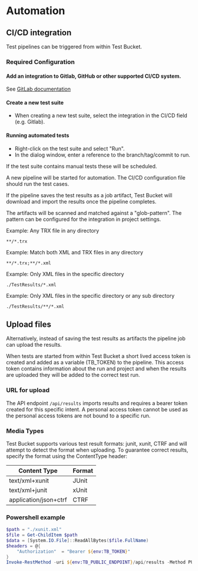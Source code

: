 # Automation

## CI/CD integration

Test pipelines can be triggered from within Test Bucket.

### Required Configuration

#### Add an integration to Gitlab, GitHub or other supported CI/CD system.

See [GitLab documentation](gitlab.md)

#### Create a new test suite
- When creating a new test suite, select the integration in the CI/CD field (e.g. Gitlab).

#### Running automated tests
- Right-click on the test suite and select "Run". 
- In the dialog window, enter a reference to the branch/tag/commit to run. 

If the test suite contains manual tests these will be scheduled. 

A new pipeline will be started for automation. 
The CI/CD configuration file should run the test cases.

If the pipeline saves the test results as a job artifact, Test Bucket will download and import the results once the pipeline completes.

The artifacts will be scanned and matched against a "glob-pattern". The pattern can be configured for the integration in project settings.

Example: Any TRX file in any directory
```
**/*.trx
```

Example: Match both XML and TRX files in any directory
```
**/*.trx;**/*.xml
```

Example: Only XML files in the specific directory
```
./TestResults/*.xml
```

Example: Only XML files in the specific directory or any sub directory
```
./TestResults/**/*.xml
```

## Upload files

Alternatively, instead of saving the test results as artifacts the pipeline job can upload the results.

When tests are started from within Test Bucket a short lived access token is created and added as a variable (TB_TOKEN) to the pipeline.
This access token contains information about the run and project and when the results are uploaded they will be added to the correct test run.

### URL for upload

The API endpoint ```/api/results``` imports results and requires a bearer token created for this specific intent.
A personal access token cannot be used as the personal access tokens are not bound to a specific run.

### Media Types

Test Bucket supports various test result formats: junit, xunit, CTRF and will attempt to detect the format when uploading. To guarantee correct results, specify the format using the ContentType header:

| Content Type | Format |
| ------------------------- | -------------------------- | 
| text/xml+xunit            | JUnit                      | 
| text/xml+junit            | xUnit                      | 
| application/json+ctrf     | CTRF                       | 


### Powershell example

```powershell
$path = "./xunit.xml"
$file = Get-ChildItem $path
$data = [System.IO.File]::ReadAllBytes($file.FullName) 
$headers = @{
    "Authorization"  = "Bearer ${env:TB_TOKEN}"
}
Invoke-RestMethod -uri ${env:TB_PUBLIC_ENDPOINT}/api/results -Method PUT -Body $data -ContentType 'text/xml+xunit' -Headers ${headers}
```

